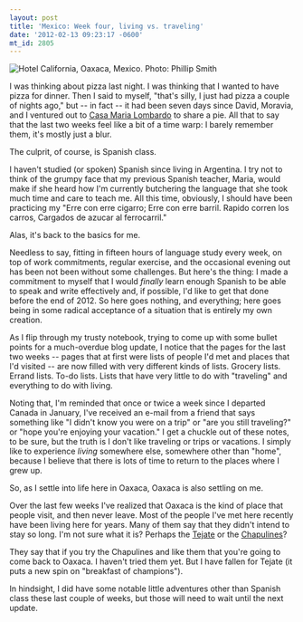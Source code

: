 ```yaml
---
layout: post
title: 'Mexico: Week four, living vs. traveling'
date: '2012-02-13 09:23:17 -0600'
mt_id: 2805
---
```

<img src="https://lh5.googleusercontent.com/-1tjGQQ0iZVQ/TzkcdakSGgI/AAAAAAAAAcg/qrufYUlbGUI/s640/photo.JPG" alt="Hotel California, Oaxaca, Mexico. Photo: Phillip Smith" />

I was thinking about pizza last night. I was thinking that I wanted to have pizza for dinner. Then I said to myself, "that's silly, I just had pizza a couple of nights ago," but -- in fact -- it had been seven days since David, Moravia, and I ventured out to [Casa Maria Lombardo](http://www.tripadvisor.com/Restaurant_Review-g150801-d1575510-Reviews-Casa_Maria_Lombardo-Oaxaca_Pacific_Coast.html) to share a pie. All that to say that the last two weeks feel like a bit of a time warp: I barely remember them, it's mostly just a blur.

The culprit, of course, is Spanish class.

I haven't studied (or spoken) Spanish since living in Argentina. I try not to think of the grumpy face that my previous Spanish teacher, Maria, would make if she heard how I'm currently butchering the language that she took much time and care to teach me. All this time, obviously, I should have been practicing my "Erre con erre cigarro; Erre con erre barril. Rapido corren los carros, Cargados de azucar al ferrocarril."

Alas, it's back to the basics for me.

Needless to say, fitting in fifteen hours of language study every week, on top of work commitments, regular exercise, and the occasional evening out has been not been without some challenges. But here's the thing: I made a commitment to myself that I would _finally_ learn enough Spanish to be able to speak and write effectively and, if possible, I'd like to get that done before the end of 2012. So here goes nothing, and everything; here goes being in some radical acceptance of a situation that is entirely my own creation.

As I flip through my trusty notebook, trying to come up with some bullet points for a much-overdue blog update, I notice that the pages for the last two weeks -- pages that at first were lists of people I'd met and places that I'd visited -- are now filled with very different kinds of lists. Grocery lists. Errand lists. To-do lists. Lists that have very little to do with "traveling" and everything to do with living.

Noting that, I'm reminded that once or twice a week since I departed Canada in January, I've received an e-mail from a friend that says something like "I didn't know you were on a trip" or "are you still traveling?" or "hope you're enjoying your vacation." I get a chuckle out of these notes, to be sure, but the truth is I don't like traveling or trips or vacations. I simply like to experience _living_ somewhere else, somewhere other than "home", because I believe that there is lots of time to return to the places where I grew up.

So, as I settle into life here in Oaxaca, Oaxaca is also settling on me.

Over the last few weeks I've realized that Oaxaca is the kind of place that people visit, and then never leave. Most of the people I've met here recently have been living here for years. Many of them say that they didn't intend to stay so long. I'm not sure what it is? Perhaps the [Tejate](https://en.wikipedia.org/wiki/Tejate) or the [Chapulines](https://en.wikipedia.org/wiki/Chapulines)?

They say that if you try the Chapulines and like them that you're going to come back to Oaxaca. I haven't tried them yet. But I have fallen for Tejate (it puts a new spin on "breakfast of champions").

In hindsight, I did have some notable little adventures other than Spanish class these last couple of weeks, but those will need to wait until the next update.

